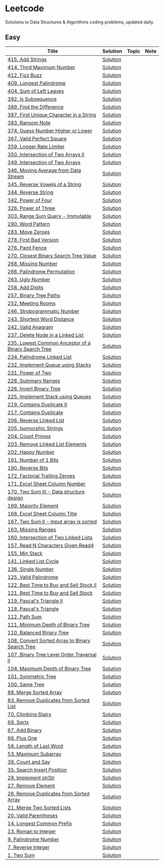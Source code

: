 # Leetcode
Solutions to Data Structures & Algorithms coding problems, updated daily.

## Easy
|      Title     |    Solution   |     Topic     |      Note     |
|----------------|---------------|---------------|---------------|
|[415. Add Strings](../main/add-strings/README.md)|[Solution](../main/add-strings/add-strings.py)|||
|[414. Third Maximum Number](../main/third-maximum-number/README.md)|[Solution](../main/third-maximum-number/third-maximum-number.py)|||
|[412. Fizz Buzz](../main/fizz-buzz/README.md)|[Solution](../main/fizz-buzz/fizz-buzz.py)|||
|[409. Longest Palindrome](../main/longest-palindrome/README.md)|[Solution](../main/longest-palindrome/longest-palindrome.py)|||
|[404. Sum of Left Leaves](../main/sum-of-left-leaves/README.md)|[Solution](../main/sum-of-left-leaves/sum-of-left-leaves.py)|||
|[392. Is Subsequence](../main/is-subsequence/README.md)|[Solution](../main/is-subsequence/is-subsequence.py)|||
|[389. Find the Difference](../main/find-the-difference/README.md)|[Solution](../main/find-the-difference/find-the-difference.py)|||
|[387. First Unique Character in a String](../main/first-unique-character-in-a-string/README.md)|[Solution](../main/first-unique-character-in-a-string/first-unique-character-in-a-string.py)|||
|[383. Ransom Note](../main/ransom-note/README.md)|[Solution](../main/ransom-note/ransom-note.py)|||
|[374. Guess Number Higher or Lower](../main/guess-number-higher-or-lower/README.md)|[Solution](../main/guess-number-higher-or-lower/guess-number-higher-or-lower.py)|||
|[367. Valid Perfect Square](../main/valid-perfect-square/README.md)|[Solution](../main/valid-perfect-square/valid-perfect-square.py)|||
|[359. Logger Rate Limiter](../main/logger-rate-limiter/README.md)|[Solution](../main/logger-rate-limiter/logger-rate-limiter.py)|||
|[350. Intersection of Two Arrays II](../main/intersection-of-two-arrays-ii/README.md)|[Solution](../main/intersection-of-two-arrays-ii/intersection-of-two-arrays-ii.py)|||
|[349. Intersection of Two Arrays](../main/intersection-of-two-arrays/README.md)|[Solution](../main/intersection-of-two-arrays/intersection-of-two-arrays.py)|||
|[346. Moving Average from Data Stream](../main/moving-average-from-data-stream/README.md)|[Solution](../main/moving-average-from-data-stream/moving-average-from-data-stream.py)|||
|[345. Reverse Vowels of a String](../main/reverse-vowels-of-a-string/README.md)|[Solution](../main/reverse-vowels-of-a-string/reverse-vowels-of-a-string.py)|||
|[344. Reverse String](../main/reverse-string/README.md)|[Solution](../main/reverse-string/reverse-string.py)|||
|[342. Power of Four](../main/power-of-four/README.md)|[Solution](../main/power-of-four/power-of-four.py)|||
|[326. Power of Three](../main/power-of-three/README.md)|[Solution](../main/power-of-three/power-of-three.py)|||
|[303. Range Sum Query - Immutable](../main/range-sum-query-immutable/README.md)|[Solution](../main/range-sum-query-immutable/range-sum-query-immutable.py)|||
|[290. Word Pattern](../main/word-pattern/README.md)|[Solution](../main/word-pattern/word-pattern.py)|||
|[283. Move Zeroes](../main/move-zeroes/README.md)|[Solution](../main/move-zeroes/move-zeroes.py)|||
|[278. First Bad Version](../main/first-bad-version/README.md)|[Solution](../main/first-bad-version/first-bad-version.py)|||
|[276. Paint Fence](../main/paint-fence/README.md)|[Solution](../main/paint-fence/paint-fence.py)|||
|[270. Closest Binary Search Tree Value](../main/closest-binary-search-tree-value/README.md)|[Solution](../main/closest-binary-search-tree-value/closest-binary-search-tree-value.py)|||
|[268. Missing Number](../main/missing-number/README.md)|[Solution](../main/missing-number/missing-number.py)|||
|[266. Palindrome Permutation](../main/palindrome-permutation/README.md)|[Solution](../main/palindrome-permutation/palindrome-permutation.py)|||
|[263. Ugly Number](../main/ugly-number/README.md)|[Solution](../main/ugly-number/ugly-number.py)|||
|[258. Add Digits](../main/add-digits/README.md)|[Solution](../main/add-digits/add-digits.py)|||
|[257. Binary Tree Paths](../main/binary-tree-paths/README.md)|[Solution](../main/binary-tree-paths/binary-tree-paths.py)|||
|[252. Meeting Rooms](../main/meeting-rooms/README.md)|[Solution](../main/meeting-rooms/meeting-rooms.py)|||
|[246. Strobogrammatic Number](../main/strobogrammatic-number/README.md)|[Solution](../main/strobogrammatic-number/strobogrammatic-number.py)|||
|[243. Shortest Word Distance](../main/shortest-word-distance/README.md)|[Solution](../main/shortest-word-distance/shortest-word-distance.py)|||
|[242. Valid Anagram](../main/valid-anagram/README.md)|[Solution](../main/valid-anagram/valid-anagram.py)|||
|[237. Delete Node in a Linked List](../main/delete-node-in-a-linked-list/README.md)|[Solution](../main/delete-node-in-a-linked-list/delete-node-in-a-linked-list.py)|||
|[235. Lowest Common Ancestor of a Binary Search Tree](../main/lowest-common-ancestor-of-a-binary-search-tree/README.md)|[Solution](../main/lowest-common-ancestor-of-a-binary-search-tree/lowest-common-ancestor-of-a-binary-search-tree.py)|||
|[234. Palindrome Linked List](../main/palindrome-linked-list/README.md)|[Solution](../main/palindrome-linked-list/palindrome-linked-list.py)|||
|[232. Implement Queue using Stacks](../main/implement-queue-using-stacks/README.md)|[Solution](../main/implement-queue-using-stacks/implement-queue-using-stacks.py)|||
|[231. Power of Two](../main/power-of-two/README.md)|[Solution](../main/power-of-two/power-of-two.py)|||
|[228. Summary Ranges](../main/summary-ranges/README.md)|[Solution](../main/summary-ranges/summary-ranges.py)|||
|[226. Invert Binary Tree](../main/invert-binary-tree/README.md)|[Solution](../main/invert-binary-tree/invert-binary-tree.py)|||
|[225. Implement Stack using Queues](../main/implement-stack-using-queues/README.md)|[Solution](../main/implement-stack-using-queues/implement-stack-using-queues.py)|||
|[219. Contains Duplicate II](../main/contains-duplicate-ii/README.md)|[Solution](../main/contains-duplicate-ii/contains-duplicate-ii.py)|||
|[217. Contains Duplicate](../main/contains-duplicate/README.md)|[Solution](../main/contains-duplicate/contains-duplicate.py)|||
|[206. Reverse Linked List](../main/reverse-linked-list/README.md)|[Solution](../main/reverse-linked-list/reverse-linked-list.py)|||
|[205. Isomorphic Strings](../main/isomorphic-strings/README.md)|[Solution](../main/isomorphic-strings/isomorphic-strings.py)|||
|[204. Count Primes](../main/count-primes/README.md)|[Solution](../main/count-primes/count-primes.py)|||
|[203. Remove Linked List Elements](../main/remove-linked-list-elements/README.md)|[Solution](../main/remove-linked-list-elements/remove-linked-list-elements.py)|||
|[202. Happy Number](../main/happy-number/README.md)|[Solution](../main/happy-number/happy-number.py)|||
|[191. Number of 1 Bits](../main/number-of-1-bits/README.md)|[Solution](../main/number-of-1-bits/number-of-1-bits.py)|||
|[190. Reverse Bits](../main/reverse-bits/README.md)|[Solution](../main/reverse-bits/reverse-bits.py)|||
|[172. Factorial Trailing Zeroes](../main/factorial-trailing-zeroes/README.md)|[Solution](../main/factorial-trailing-zeroes/factorial-trailing-zeroes.py)|||
|[171. Excel Sheet Column Number](../main/excel-sheet-column-number/README.md)|[Solution](../main/excel-sheet-column-number/excel-sheet-column-number.py)|||
|[170. Two Sum III - Data structure design](../main/two-sum-iii-data-structure-design/README.md)|[Solution](../main/two-sum-iii-data-structure-design/two-sum-iii-data-structure-design.py)|||
|[169. Majority Element](../main/majority-element/README.md)|[Solution](../main/majority-element/majority-element.py)|||
|[168. Excel Sheet Column Title](../main/excel-sheet-column-title/README.md)|[Solution](../main/excel-sheet-column-title/excel-sheet-column-title.py)|||
|[167. Two Sum II - Input array is sorted](../main/two-sum-ii-input-array-is-sorted/README.md)|[Solution](../main/two-sum-ii-input-array-is-sorted/two-sum-ii-input-array-is-sorted.py)|||
|[163. Missing Ranges](../main/missing-ranges/README.md)|[Solution](../main/missing-ranges/missing-ranges.py)|||
|[160. Intersection of Two Linked Lists](../main/intersection-of-two-linked-lists/README.md)|[Solution](../main/intersection-of-two-linked-lists/intersection-of-two-linked-lists.py)|||
|[157. Read N Characters Given Read4](../main/read-n-characters-given-read4/README.md)|[Solution](../main/read-n-characters-given-read4/read-n-characters-given-read4.py)|||
|[155. Min Stack](../main/min-stack/README.md)|[Solution](../main/min-stack/min-stack.py)|||
|[141. Linked List Cycle](../main/linked-list-cycle/README.md)|[Solution](../main/linked-list-cycle/linked-list-cycle.py)|||
|[136. Single Number](../main/single-number/README.md)|[Solution](../main/single-number/single-number.py)|||
|[125. Valid Palindrome](../main/valid-palindrome/README.md)|[Solution](../main/valid-palindrome/valid-palindrome.py)|||
|[122. Best Time to Buy and Sell Stock II](../main/best-time-to-buy-and-sell-stock-ii/README.md)|[Solution](../main/best-time-to-buy-and-sell-stock-ii/best-time-to-buy-and-sell-stock-ii.py)|||
|[121. Best Time to Buy and Sell Stock](../main/best-time-to-buy-and-sell-stock/README.md)|[Solution](../main/best-time-to-buy-and-sell-stock/best-time-to-buy-and-sell-stock.py)|||
|[119. Pascal's Triangle II](../main/pascals-triangle-ii/README.md)|[Solution](../main/pascals-triangle-ii/pascals-triangle-ii.py)|||
|[118. Pascal's Triangle](../main/pascals-triangle/README.md)|[Solution](../main/pascals-triangle/pascals-triangle.py)|||
|[112. Path Sum](../main/path-sum/README.md)|[Solution](../main/path-sum/path-sum.py)|||
|[111. Minimum Depth of Binary Tree](../main/minimum-depth-of-binary-tree/README.md)|[Solution](../main/minimum-depth-of-binary-tree/minimum-depth-of-binary-tree.py)|||
|[110. Balanced Binary Tree](../main/balanced-binary-tree/README.md)|[Solution](../main/balanced-binary-tree/balanced-binary-tree.py)|||
|[108. Convert Sorted Array to Binary Search Tree](../main/convert-sorted-array-to-binary-search-tree/README.md)|[Solution](../main/convert-sorted-array-to-binary-search-tree/convert-sorted-array-to-binary-search-tree.py)|||
|[107. Binary Tree Level Order Traversal II](../main/binary-tree-level-order-traversal-ii/README.md)|[Solution](../main/binary-tree-level-order-traversal-ii/binary-tree-level-order-traversal-ii.py)|||
|[104. Maximum Depth of Binary Tree](../main/maximum-depth-of-binary-tree/README.md)|[Solution](../main/maximum-depth-of-binary-tree/maximum-depth-of-binary-tree.py)|||
|[101. Symmetric Tree](../main/symmetric-tree/README.md)|[Solution](../main/symmetric-tree/symmetric-tree.py)|||
|[100. Same Tree](../main/same-tree/README.md)|[Solution](../main/same-tree/same-tree.py)|||
|[88. Merge Sorted Array](../main/merge-sorted-array/README.md)|[Solution](../main/merge-sorted-array/merge-sorted-array.py)|||
|[83. Remove Duplicates from Sorted List](../main/remove-duplicates-from-sorted-list/README.md)|[Solution](../main/remove-duplicates-from-sorted-list/remove-duplicates-from-sorted-list.py)|||
|[70. Climbing Stairs](../main/climbing-stairs/README.md)|[Solution](../main/climbing-stairs/climbing-stairs.py)|||
|[69. Sqrtx](../main/sqrtx/README.md)|[Solution](../main/sqrtx/sqrtx.py)|||
|[67. Add Binary](../main/add-binary/README.md)|[Solution](../main/add-binary/add-binary.py)|||
|[66. Plus One](../main/plus-one/README.md)|[Solution](../main/plus-one/plus-one.py)|||
|[58. Length of Last Word](../main/length-of-last-word/README.md)|[Solution](../main/length-of-last-word/length-of-last-word.py)|||
|[53. Maximum Subarray](../main/maximum-subarray/README.md)|[Solution](../main/maximum-subarray/maximum-subarray.py)|||
|[38. Count and Say](../main/count-and-say/README.md)|[Solution](../main/count-and-say/count-and-say.py)|||
|[35. Search Insert Position](../main/search-insert-position/README.md)|[Solution](../main/search-insert-position/search-insert-position.py)|||
|[28. Implement strStr](../main/implement-strstr/README.md)|[Solution](../main/implement-strstr/implement-strstr.py)|||
|[27. Remove Element](../main/remove-element/README.md)|[Solution](../main/remove-element/remove-element.py)|||
|[26. Remove Duplicates from Sorted Array](../main/remove-duplicates-from-sorted-array/README.md)|[Solution](../main/remove-duplicates-from-sorted-array/remove-duplicates-from-sorted-array.py)|||
|[21. Merge Two Sorted Lists](../main/merge-two-sorted-lists/README.md)|[Solution](../main/merge-two-sorted-lists/merge-two-sorted-lists.py)|||
|[20. Valid Parentheses](../main/valid-parentheses/README.md)|[Solution](../main/valid-parentheses/valid-parentheses.py)|||
|[14. Longest Common Prefix](../main/longest-common-prefix/README.md)|[Solution](../main/longest-common-prefix/longest-common-prefix.py)|||
|[13. Roman to Integer](../main/roman-to-integer/README.md)|[Solution](../main/roman-to-integer/roman-to-integer.py)|||
|[9. Palindrome Number](../main/palindrome-number/README.md)|[Solution](../main/palindrome-number/palindrome-number.py)|||
|[7. Reverse Integer](../main/reverse-integer/README.md)|[Solution](../main/reverse-integer/reverse-integer.py)|||
|[1. Two Sum](../main/two-sum/README.md)|[Solution](../main/two-sum/two-sum.py)|||
